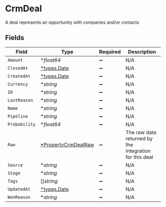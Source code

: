 # CrmDeal

A deal represents an opportunity with companies and/or contacts


## Fields

| Field                                                            | Type                                                             | Required                                                         | Description                                                      |
| ---------------------------------------------------------------- | ---------------------------------------------------------------- | ---------------------------------------------------------------- | ---------------------------------------------------------------- |
| `Amount`                                                         | **float64*                                                       | :heavy_minus_sign:                                               | N/A                                                              |
| `ClosedAt`                                                       | [*types.Date](../../types/date.md)                               | :heavy_minus_sign:                                               | N/A                                                              |
| `CreatedAt`                                                      | [*types.Date](../../types/date.md)                               | :heavy_minus_sign:                                               | N/A                                                              |
| `Currency`                                                       | **string*                                                        | :heavy_minus_sign:                                               | N/A                                                              |
| `ID`                                                             | **string*                                                        | :heavy_minus_sign:                                               | N/A                                                              |
| `LostReason`                                                     | **string*                                                        | :heavy_minus_sign:                                               | N/A                                                              |
| `Name`                                                           | **string*                                                        | :heavy_minus_sign:                                               | N/A                                                              |
| `Pipeline`                                                       | **string*                                                        | :heavy_minus_sign:                                               | N/A                                                              |
| `Probability`                                                    | **float64*                                                       | :heavy_minus_sign:                                               | N/A                                                              |
| `Raw`                                                            | [*PropertyCrmDealRaw](../../models/shared/propertycrmdealraw.md) | :heavy_minus_sign:                                               | The raw data returned by the integration for this deal           |
| `Source`                                                         | **string*                                                        | :heavy_minus_sign:                                               | N/A                                                              |
| `Stage`                                                          | **string*                                                        | :heavy_minus_sign:                                               | N/A                                                              |
| `Tags`                                                           | []*string*                                                       | :heavy_minus_sign:                                               | N/A                                                              |
| `UpdatedAt`                                                      | [*types.Date](../../types/date.md)                               | :heavy_minus_sign:                                               | N/A                                                              |
| `WonReason`                                                      | **string*                                                        | :heavy_minus_sign:                                               | N/A                                                              |